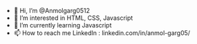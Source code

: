 - 👋 Hi, I’m @Anmolgarg0512
- 👀 I’m interested in HTML, CSS, Javascript
- 🌱 I’m currently learning Javascript
- 📫 How to reach me LinkedIn : linkedin.com/in/anmol-garg05/ 

<!---
Anmolgarg0512/Anmolgarg0512 is a ✨ special ✨ repository because its `README.md` (this file) appears on your GitHub profile.
You can click the Preview link to take a look at your changes.
--->
